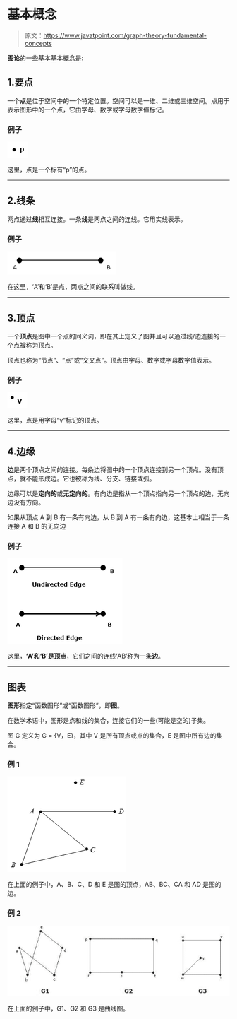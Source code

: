 # 基本概念

> 原文：<https://www.javatpoint.com/graph-theory-fundamental-concepts>

**图论**的一些基本基本概念是:

## 1.要点

一个**点**是位于空间中的一个特定位置。空间可以是一维、二维或三维空间。点用于表示图形中的一个点，它由字母、数字或字母数字值标记。

### 例子

![Fundamental Concepts](img/ef60c5847321e303bb2f103d4c4bc1e1.png)

这里，点是一个标有“p”的点。

* * *

## 2.线条

两点通过**线**相互连接。一条**线**是两点之间的连线。它用实线表示。

### 例子

![Fundamental Concepts](img/2a3ffe52ca13e7a4d62bbee70a37e381.png)

在这里，‘A’和‘B’是点，两点之间的联系叫做线。

* * *

## 3.顶点

一个**顶点**是图中一个点的同义词，即在其上定义了图并且可以通过线/边连接的一个点被称为顶点。

顶点也称为“节点”、“点”或“交叉点”。顶点由字母、数字或字母数字值表示。

### 例子

![Fundamental Concepts](img/c5ff7461e8256a4c77a35376c3c6826d.png)

这里，点是用字母“v”标记的顶点。

* * *

## 4.边缘

**边**是两个顶点之间的连接。每条边将图中的一个顶点连接到另一个顶点。没有顶点，就不能形成边。它也被称为线、分支、链接或弧。

边缘可以是**定向的**或**无定向的**。有向边是指从一个顶点指向另一个顶点的边，无向边没有方向。

如果从顶点 A 到 B 有一条有向边，从 B 到 A 有一条有向边，这基本上相当于一条连接 A 和 B 的无向边

### 例子

![Fundamental Concepts](img/e0446792779d833b7555eedba5a0c870.png)

这里，**‘A’和‘B’**是**顶点**，它们之间的连线‘AB’称为一条**边**。

* * *

## 图表

**图形**指定“函数图形”或“函数图形”，即**图**。

在数学术语中，图形是点和线的集合，连接它们的一些(可能是空的)子集。

图 G 定义为 G = {V，E}，其中 V 是所有顶点或点的集合，E 是图中所有边的集合。

### 例 1

![Fundamental Concepts](img/4a47d875f97988bc5b43e3a882fbabda.png)

在上面的例子中，A、B、C、D 和 E 是图的顶点，AB、BC、CA 和 AD 是图的边。

### 例 2

![Fundamental Concepts](img/f5b11405c36e46cb458a73a443b23da7.png)

在上面的例子中，G1、G2 和 G3 是曲线图。